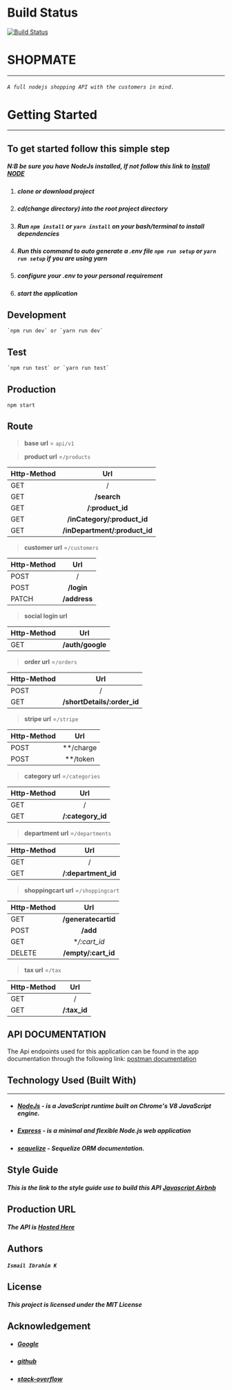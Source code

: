 


#               Build Status
[![Build Status](https://travis-ci.com/koiic/Shopmate-Turing.svg?token=Q32jG2NqTmqEXpyGpEP1&branch=master)](https://travis-ci.com/koiic/Shopmate-Turing)

#                   SHOPMATE
---
###### `A full nodejs shopping API with the customers in mind.`

 #                  Getting Started
 ***


##           To get started follow this simple step

##### N:B be sure you have NodeJs installed, If not  follow this link to [Install NODE](https://nodejs.org/en/download/)

1. ##### clone or download project
2. ##### cd(change directory) into the root project directory
3. ##### Run `npm install` or `yarn install` on your bash/terminal to install dependencies
4. ##### Run this command to auto generate a .env file  `npm run setup` or `yarn run setup` if you are using yarn
5. ##### configure your .env to your personal requirement
6. ##### start the application

##       Development

```
`npm run dev` or `yarn run dev`
```
##        Test
```
`npm run test` or `yarn run test`
```

##        Production
```
npm start
```
##         Route
>**base url** = `api/v1`


>**product url** =`/products`

| Http-Method   | Url           |
| ------------- |:-----------------:|
| GET           |     /             |
| GET           |   **/search**     |
| GET           | **/:product_id**  |
| GET           | **/inCategory/:product_id**|
| GET           | **/inDepartment/:product_id**|


>**customer url** =`/customers`

| Http-Method   | Url           |
| ------------- |:-----------------:|
| POST          |    /              |
| POST          |   **/login**      |
| PATCH         |   **/address**    |

>**social login url**

| Http-Method   | Url           |
| ------------- |:-----------------:|
| GET           |   **/auth/google**|


>**order url** =`/orders`

| Http-Method   | Url               |
| ------------- |:-----------------:|
| POST          |    /              |
| GET           |   **/shortDetails/:order_id** |


>**stripe url** =`/stripe`

| Http-Method   | Url           |
| ------------- |:-----------------:|
| POST          |    **/charge      |
| POST          |   **/token        |


>**category url** =`/categories`

| Http-Method   | Url           |
| ------------- |:-----------------:|
| GET           |    /              |
| GET           |   **/:category_id** |

>**department url** =`/departments`

| Http-Method   | Url           |
| ------------- |:-----------------:|
| GET           |    /              |
| GET           |   **/:department_id** |

>**shoppingcart url** =`/shoppingcart`

| Http-Method   | Url           |
| ------------- |:-----------------:|
| GET           |    **/generatecartid** |
| POST          |   **/add**        |
| GET           |   **/:cart_id*    |
| DELETE        |   **/empty/:cart_id**|

>**tax url** =`/tax`

| Http-Method   | Url           |
| ------------- |:-----------------:|
| GET           |    /              |
| GET           |   **/:tax_id**    |


##   API DOCUMENTATION

The Api endpoints used for this application can be found in the app documentation through the following link: [postman documentation](https://documenter.getpostman.com/view/2451357/S1LyT7Qw)



##          Technology Used (Built With)
___
* ##### [NodeJs](https://nodejs.org/en/download/)  - is a JavaScript runtime built on Chrome's V8 JavaScript engine.
* ##### [Express](https://expressjs.com/) - is a minimal and flexible Node.js web application
* ##### [sequelize](http://docs.sequelizejs.com/) -  Sequelize ORM documentation.



##              Style Guide
 ##### This is the link to the style guide use to build this API [Javascript Airbnb](https://github.com/airbnb/javascript)


##              Production URL

##### The API is [Hosted Here](https://shopmate-turing-api.herokuapp.com/)

##  Authors
##### `Ismail Ibrahim K`

##  License
##### This project is licensed under the MIT License

## Acknowledgement
* ##### [Google](https://github.com/airbnb/javascript)
* ##### [github](https://guides.github.com/features/mastering-markdown/)
* ##### [stack-overflow](https://stackoverflow.com/)



